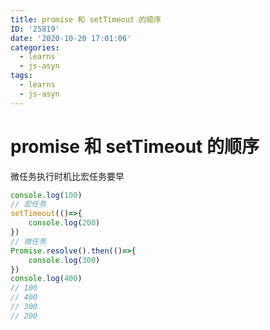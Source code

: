 ```yaml
---
title: promise 和 setTimeout 的顺序
ID: '25819'
date: '2020-10-20 17:01:06'
categories:
  - learns
  - js-asyn
tags:
  - learns
  - js-asyn
---
```


# promise 和 setTimeout 的顺序

微任务执行时机比宏任务要早

``` js 
console.log(100)
// 宏任务
setTimeout(()=>{
    console.log(200)
})
// 微任务
Promise.resolve().then(()=>{
    console.log(300)
})
console.log(400)
// 100
// 400
// 300
// 200
```
 
